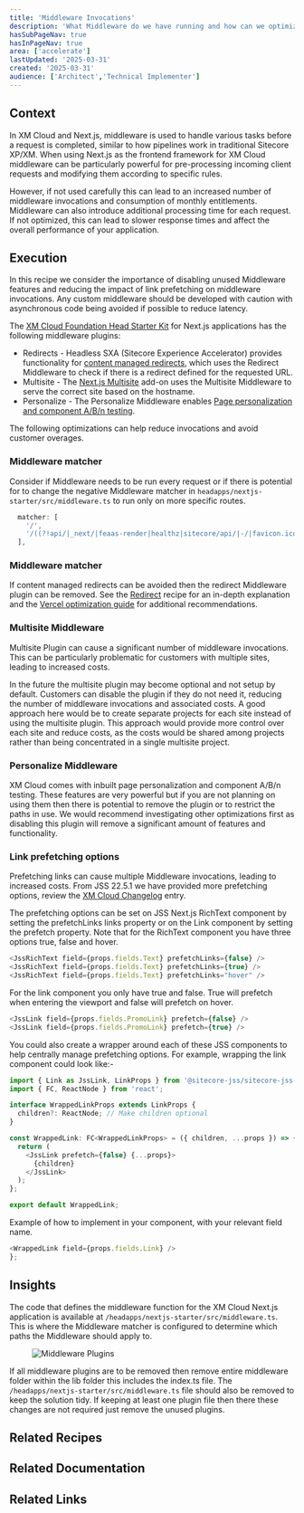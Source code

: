 ```yaml
---
title: 'Middleware Invocations'
description: 'What Middleware do we have running and how can we optimize usage on XM Cloud.'
hasSubPageNav: true
hasInPageNav: true
area: ['accelerate']
lastUpdated: '2025-03-31'
created: '2025-03-31'
audience: ['Architect','Technical Implementer']
---
```


## Context
In XM Cloud and Next.js, middleware is used to handle various tasks before a request is completed, similar to how pipelines work in traditional Sitecore XP/XM. When using Next.js as the frontend framework for XM Cloud middleware can be particularly powerful for pre-processing incoming client requests and modifying them according to specific rules. 

However, if not used carefully this can lead to an increased number of middleware invocations and consumption of monthly entitlements. Middleware can also introduce additional processing time for each request. If not optimized, this can lead to slower response times and affect the overall performance of your application.

## Execution
In this recipe we consider the importance of disabling unused Middleware features and reducing the impact of link prefetching on middleware invocations. Any custom middleware should be developed with caution with asynchronous code being avoided if possible to reduce latency. 


The [XM Cloud Foundation Head Starter Kit](https://github.com/sitecorelabs/xmcloud-foundation-head-dev) for Next.js applications has the following middleware plugins:

- Redirects - Headless SXA (Sitecore Experience Accelerator) provides functionality for [content managed redirects](https://doc.sitecore.com/xmc/en/users/xm-cloud/redirect-search-traffic.html#redirect-a-url), which uses the Redirect Middleware to check if there is a redirect defined for the requested URL.
- Multisite - The [Next.js Multisite](https://doc.sitecore.com/xmc/en/developers/jss/latest/jss-xmc/the-next-js-multisite-add-on.html) add-on uses the Multisite Middleware to serve the correct site based on the hostname.
- Personalize - The Personalize Middleware enables [Page personalization and component A/B/n testing](https://doc.sitecore.com/xmc/en/developers/jss/latest/jss-xmc/page-personalization-and-component-a-b-n-testing.html).

The following optimizations can help reduce invocations and avoid customer overages.

### Middleware matcher

Consider if Middleware needs to be run every request or if there is potential for to change the negative Middleware matcher in `headapps/nextjs-starter/src/middleware.ts` to run only on more specific routes.

``` typescript
  matcher: [
    '/',
    '/((?!api/|_next/|feaas-render|healthz|sitecore/api/|-/|favicon.ico|sc_logo.svg).*)',
  ],
```

### Middleware matcher
If content managed redirects can be avoided then the redirect Middleware plugin can be removed. See the [Redirect](/learn/accelerate/xm-cloud/implementation/information-architecture/redirect) recipe for an in-depth explanation and the [Vercel optimization guide](https://vercel.com/guides/how-to-optimize-next.js-sitecore-jss#redirect-middleware-plugin) for additional recommendations.

### Multisite Middleware
Multisite Plugin can cause a significant number of middleware invocations. This can be particularly problematic for customers with multiple sites, leading to increased costs.

In the future the multisite plugin may become optional and not setup by default. Customers can disable the plugin if they do not need it, reducing the number of middleware invocations and associated costs. A good approach here would be to create separate projects for each site instead of using the multisite plugin. This approach would provide more control over each site and reduce costs, as the costs would be shared among projects rather than being concentrated in a single multisite project.

### Personalize Middleware

XM Cloud comes with inbuilt page personalization and component A/B/n testing. These features are very powerful but if you are not planning on using them then there is potential to remove the plugin or to restrict the paths in use. We would recommend investigating other optimizations first as disabling this plugin will remove a significant amount of features and functionality. 

### Link prefetching options

Prefetching links can cause multiple Middleware invocations, leading to increased costs. From JSS 22.5.1 we have provided more prefetching options, review the [XM Cloud Changelog](https://developers.sitecore.com/changelog/xm-cloud/28022025/more-prefetching-options-and-better-middleware-extensibility-with-jss-22.5.1) entry.

The prefetching options can be set on JSS Next.js RichText component by setting the prefetchLinks links property or on the Link component by setting the prefetch property. Note that for the RichText component you have three options true, false and hover.

```typescript
<JssRichText field={props.fields.Text} prefetchLinks={false} />
<JssRichText field={props.fields.Text} prefetchLinks={true} />
<JssRichText field={props.fields.Text} prefetchLinks="hover" />
```

For the link component you only have true and false. True will prefetch when entering the viewport and false will prefetch on hover.

```typescript
<JssLink field={props.fields.PromoLink} prefetch={false} />
<JssLink field={props.fields.PromoLink} prefetch={true} />
```

You could also create a wrapper around each of these JSS components to help centrally manage prefetching options. For example, wrapping the link component could look like:-

```typescript
import { Link as JssLink, LinkProps } from '@sitecore-jss/sitecore-jss-nextjs';
import { FC, ReactNode } from 'react';

interface WrappedLinkProps extends LinkProps {
  children?: ReactNode; // Make children optional
}

const WrappedLink: FC<WrappedLinkProps> = ({ children, ...props }) => {
  return (
    <JssLink prefetch={false} {...props}>
      {children}
    </JssLink>
  );
};

export default WrappedLink;
```
Example of how to implement in your component, with your relevant field name.
```typescript
<WrappedLink field={props.fields.Link} />
};
```


## Insights
The code that defines the middleware function for the XM Cloud Next.js application is available at `/headapps/nextjs-starter/src/middleware.ts`. This is where the Middleware matcher is configured to determine which paths the Middleware should apply to. 

<figure><img src="/images/learn/accelerate/xm-cloud/middleware-plugins.png" alt="Middleware Plugins"/><figcaption></figcaption></figure>


If all middleware plugins are to be removed then remove entire middleware folder within the lib folder this includes the index.ts file. The `/headapps/nextjs-starter/src/middleware.ts` file should also be removed to keep the solution tidy. If keeping at least one plugin file then there these changes are not required just remove the unused plugins.

## Related Recipes
<Row columns={2}>
  <Link title="Redirect" link="/learn/accelerate/xm-cloud/implementation/information-architecture/redirect" />
</Row>

## Related Documentation
<Row columns={2}>
   <Link title="The Next.js Multisite add-on" link="https://doc.sitecore.com/xmc/en/developers/jss/latest/jss-xmc/the-next-js-multisite-add-on.html" />
   <Link title="Page personalization and component A/B/n testing" link="https://doc.sitecore.com/xmc/en/developers/jss/latest/jss-xmc/page-personalization-and-component-a-b-n-testing.html" />
   <Link title="Redirect search traffic" link="https://doc.sitecore.com/xmc/en/users/xm-cloud/redirect-search-traffic.html" />   

</Row>

## Related Links
<Row columns={2}>
    <Link title="Vercel - How to Optimize Next.js + Sitecore JSS" link="https://vercel.com/guides/how-to-optimize-next.js-sitecore-jss" />
    <Link title="Vercel - Manage and optimize usage" link="https://vercel.com/docs/pricing/manage-and-optimize-usage" />
    <Link title="Next.js Middleware on Netlify" link="https://docs.netlify.com/frameworks/next-js/runtime-v4/middleware/" />    
  </Row>